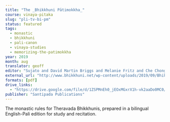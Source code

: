 ```yaml
---
title: "The _Bhikkhuni Pātimokkha_"
course: vinaya-pitaka
slug: "pli-tv-bi-pm"
status: featured
tags:
  - monastic
  - bhikkhuni
  - pali-canon
  - vinaya-studies
  - memorizing-the-patimokkha
year: 2019
month: aug
translator: geoff
editor: "Sujato and David Martin Briggs and Melanie Fritz and Che Chong Peng and Tathālokā and Nimmalā"
external_url: "http://www.bhikkhuni.net/wp-content/uploads/2019/09/Bhikkhuni-Patimokkha-Fourth-Edition_Pali-and-English-International-Edition-by-FoEBT-4-August-2019.pdf"
formats: [pdf]
drive_links:
  - "https://drive.google.com/file/d/1ZSPMnEh0_jEOxMGxrX1h-vk2aaDo0MC0/view?usp=drivesdk"
publisher: "Santipada Publications"
---
```


The monastic rules for Theravada Bhikkhunis, prepared in a bilingual English-Pali edition for study and recitation.
